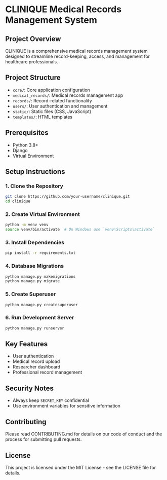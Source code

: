 # CLINIQUE Medical Records Management System

## Project Overview
CLINIQUE is a comprehensive medical records management system designed to streamline record-keeping, access, and management for healthcare professionals.

## Project Structure
- `core/`: Core application configuration
- `medical_records/`: Medical records management app
- `records/`: Record-related functionality
- `users/`: User authentication and management
- `static/`: Static files (CSS, JavaScript)
- `templates/`: HTML templates

## Prerequisites
- Python 3.8+
- Django
- Virtual Environment

## Setup Instructions

### 1. Clone the Repository
```bash
git clone https://github.com/your-username/clinique.git
cd clinique
```

### 2. Create Virtual Environment
```bash
python -m venv venv
source venv/bin/activate  # On Windows use `venv\Scripts\activate`
```

### 3. Install Dependencies
```bash
pip install -r requirements.txt
```

### 4. Database Migrations
```bash
python manage.py makemigrations
python manage.py migrate
```

### 5. Create Superuser
```bash
python manage.py createsuperuser
```

### 6. Run Development Server
```bash
python manage.py runserver
```

## Key Features
- User authentication
- Medical record upload
- Researcher dashboard
- Professional record management

## Security Notes
- Always keep `SECRET_KEY` confidential
- Use environment variables for sensitive information

## Contributing
Please read CONTRIBUTING.md for details on our code of conduct and the process for submitting pull requests.

## License
This project is licensed under the MIT License - see the LICENSE file for details.
